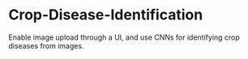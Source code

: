 # Crop-Disease-Identification
Enable image upload through a UI, and use CNNs for identifying crop diseases from images.
